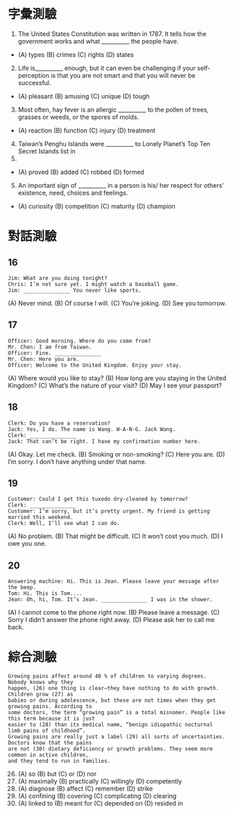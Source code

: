 # 字彙測驗
1. The United States Constitution was written in 1787. It tells how the government works and what
__________ the people have.
* (A) types (B) crimes (C) rights (D) states
2. Life is__________ enough, but it can even be challenging if your self-perception is that you are
not smart and that you will never be successful.
* (A) pleasant (B) amusing (C) unique (D) tough
3. Most often, hay fever is an allergic __________ to the pollen of trees, grasses or weeds, or the
spores of molds.
* (A) reaction (B) function (C) injury (D) treatment
4. Taiwan’s Penghu Islands were __________ to Lonely Planet’s Top Ten Secret Islands list in
2011.
* (A) proved (B) added (C) robbed (D) formed
5. An important sign of __________ in a person is his/ her respect for others’ existence, need,
choices and feelings.
* (A) curiosity (B) competition (C) maturity (D) champion

# 對話測驗
## 16
``` 
Jim: What are you doing tonight?
Chris: I’m not sure yet. I might watch a baseball game.
Jim: _______________ You never like sports.
```
(A) Never mind. (B) Of course I will.
(C) You’re joking. (D) See you tomorrow.

## 17 
```
Officer: Good morning. Where do you come from?
Mr. Chen: I am from Taiwan.
Officer: Fine. _______________
Mr. Chen: Here you are.
Officer: Welcome to the United Kingdom. Enjoy your stay.
```
(A) Where would you like to stay?
(B) How long are you staying in the United Kingdom?
(C) What’s the nature of your visit?
(D) May I see your passport?

## 18
```
Clerk: Do you have a reservation?
Jack: Yes, I do. The name is Wang. W-A-N-G. Jack Wang.
Clerk: _______________
Jack: That can’t be right. I have my confirmation number here.
```
(A) Okay. Let me check.
(B) Smoking or non-smoking?
(C) Here you are.
(D) I’m sorry. I don’t have anything under that name.

## 19
```
Customer: Could I get this tuxedo dry-cleaned by tomorrow?
Clerk: _______________
Customer: I’m sorry, but it’s pretty urgent. My friend is getting married this weekend.
Clerk: Well, I’ll see what I can do.
```
(A) No problem.
(B) That might be difficult.
(C) It won’t cost you much.
(D) I owe you one.

## 20
```
Answering machine: Hi. This is Jean. Please leave your message after the beep.
Tom: Hi. This is Tom....
Jean: Oh, hi, Tom. It’s Jean. _______________ I was in the shower.
```
(A) I cannot come to the phone right now.
(B) Please leave a message.
(C) Sorry I didn’t answer the phone right away.
(D) Please ask her to call me back.

# 綜合測驗
```
Growing pains affect around 40 % of children to varying degrees. Nobody knows why they
happen, (26) one thing is clear—they have nothing to do with growth. Children grow (27) as
babies or during adolescence, but these are not times when they get growing pains. According to
some doctors, the term “growing pain” is a total misnomer. People like this term because it is just
easier to (28) than its medical name, “benign idiopathic nocturnal limb pains of childhood”.
Growing pains are really just a label (29) all sorts of uncertainties. Doctors know that the pains
are not (30) dietary deficiency or growth problems. They seem more common in active children,
and they tend to run in families.
```
26. (A) so (B) but (C) or (D) nor
27. (A) maximally (B) practically (C) willingly (D) competently
28. (A) diagnose (B) affect (C) remember (D) strike
29. (A) confining (B) covering (C) complicating (D) clearing
30. (A) linked to (B) meant for (C) depended on (D) resided in